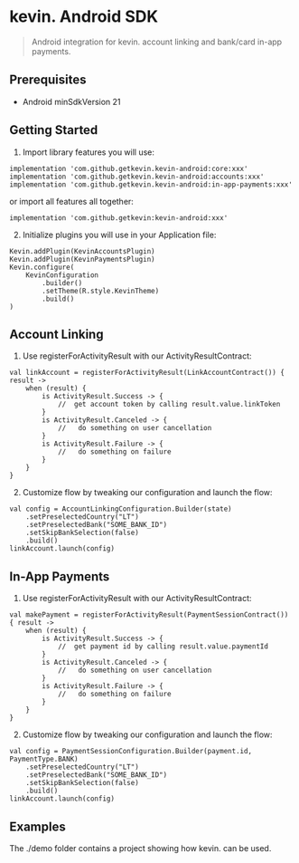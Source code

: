 # kevin. Android SDK

> Android integration for kevin. account linking and bank/card in-app payments.

## Prerequisites

- Android minSdkVersion 21

## Getting Started
1. Import library features you will use:

```
implementation 'com.github.getkevin.kevin-android:core:xxx'
implementation 'com.github.getkevin.kevin-android:accounts:xxx'
implementation 'com.github.getkevin.kevin-android:in-app-payments:xxx'
```
or import all features all together:
```
implementation 'com.github.getkevin:kevin-android:xxx'
```
2. Initialize plugins you will use in your Application file:

```
Kevin.addPlugin(KevinAccountsPlugin)
Kevin.addPlugin(KevinPaymentsPlugin)
Kevin.configure(
    KevinConfiguration
        .builder()
        .setTheme(R.style.KevinTheme)
        .build()
)
```
## Account Linking
1. Use registerForActivityResult with our ActivityResultContract:

```
val linkAccount = registerForActivityResult(LinkAccountContract()) { result ->
    when (result) {
        is ActivityResult.Success -> {
            //  get account token by calling result.value.linkToken
        }
        is ActivityResult.Canceled -> {
            //   do something on user cancellation
        }
        is ActivityResult.Failure -> {
            //   do something on failure
        }
    }
}
```
2. Customize flow by tweaking our configuration and launch the flow:

```
val config = AccountLinkingConfiguration.Builder(state)
    .setPreselectedCountry("LT")
    .setPreselectedBank("SOME_BANK_ID")
    .setSkipBankSelection(false)
    .build()
linkAccount.launch(config)
```
## In-App Payments
1. Use registerForActivityResult with our ActivityResultContract:

```
val makePayment = registerForActivityResult(PaymentSessionContract()) { result ->
    when (result) {
        is ActivityResult.Success -> {
            //  get payment id by calling result.value.paymentId
        }
        is ActivityResult.Canceled -> {
            //   do something on user cancellation
        }
        is ActivityResult.Failure -> {
            //   do something on failure
        }
    }
}
```
2. Customize flow by tweaking our configuration and launch the flow:

```
val config = PaymentSessionConfiguration.Builder(payment.id, PaymentType.BANK)
    .setPreselectedCountry("LT")
    .setPreselectedBank("SOME_BANK_ID")
    .setSkipBankSelection(false)
    .build()
linkAccount.launch(config)
```
## Examples

The ./demo folder contains a project showing how kevin. can be used.
